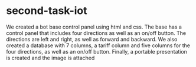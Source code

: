 # second-task-iot
We created a bot base control panel using html and css. The base has a control panel that includes four directions as well as an on/off button. The directions are left and right, as well as forward and backward. We also created a database with 7 columns, a tariff column and five columns for the four directions, as well as an on/off button. Finally, a portable presentation is created and the image is attached
